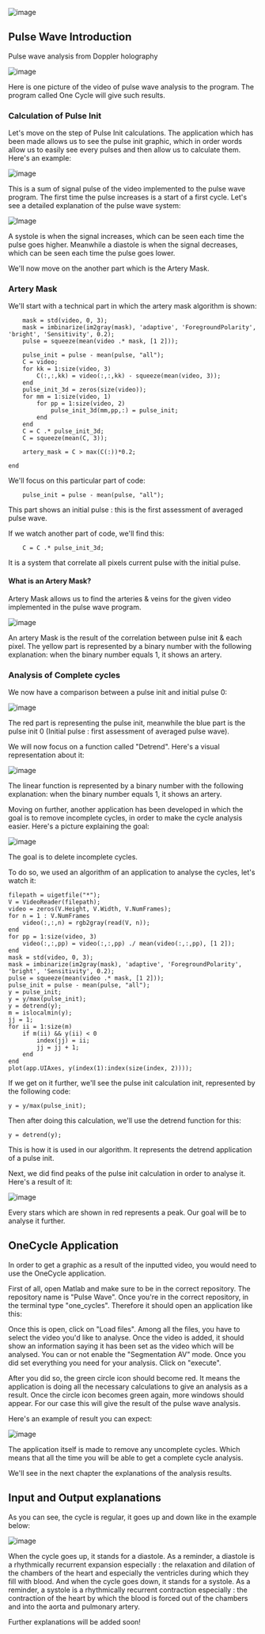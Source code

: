 ![image](https://cdn.discordapp.com/attachments/609269720805408788/1012037784074203206/unnamed_4.png)

## Pulse Wave Introduction
Pulse wave analysis from Doppler holography


![image](https://cdn.discordapp.com/attachments/609269720805408788/1012038247100190770/unnamed_5.png)

Here is one picture of the video of pulse wave analysis to the program. The program called One Cycle will give such results.

### Calculation of Pulse Init

Let's move on the step of Pulse Init calculations. The application which has been made allows us to see the pulse init graphic, which in order words allow us to easily see every pulses and then allow us to calculate them. Here's an example: 

![image](https://lh3.googleusercontent.com/keep-bbsk/AP6BvTQ9bYiDuDB1xvsEIt0O1souDrjWkhe8Vw-TohJ5hepwaIr1UP6hJKyayHlpjUKbnjoj9AxovT4JemNYACM6-hm_VU8VYUtegc_wl8fLMCo0cmu4=s560)

This is a sum of signal pulse of the video implemented to the pulse wave program. The first time the pulse increases is a start of a first cycle. Let's see a detailed explanation of the pulse wave system:

![Image](https://lh3.googleusercontent.com/keep-bbsk/AP6BvTS65aq3sev_qxAHMvxPbNxz5_UXdSomdTI33i6pE1CfbKOF_Ta-IMcBz0PMjtAL_vZCY30OLUrEmvXmYmSMKJb3YnEysoAgMfBdAEdGsQhe0R29=s1600)

A systole is when the signal increases, which can be seen each time the pulse goes higher. Meanwhile a diastole is when the signal decreases, which can be seen each time the pulse goes lower.

We'll now move on the another part which is the Artery Mask.

### Artery Mask

We'll start with a technical part in which the artery mask algorithm is shown:

```function artery_mask = createArteryMask(video)
    mask = std(video, 0, 3);
    mask = imbinarize(im2gray(mask), 'adaptive', 'ForegroundPolarity', 'bright', 'Sensitivity', 0.2);
    pulse = squeeze(mean(video .* mask, [1 2]));

    pulse_init = pulse - mean(pulse, "all");
    C = video;
    for kk = 1:size(video, 3)
        C(:,:,kk) = video(:,:,kk) - squeeze(mean(video, 3));
    end
    pulse_init_3d = zeros(size(video));
    for mm = 1:size(video, 1)
        for pp = 1:size(video, 2)
            pulse_init_3d(mm,pp,:) = pulse_init;
        end
    end
    C = C .* pulse_init_3d;
    C = squeeze(mean(C, 3));

    artery_mask = C > max(C(:))*0.2;

end
```

We'll focus on this particular part of code:
```
    pulse_init = pulse - mean(pulse, "all");
```
This part shows an initial pulse : this is the first assessment of averaged pulse wave.

If we watch another part of code, we'll find this:
```
    C = C .* pulse_init_3d;
```
It is a system that correlate all pixels current pulse with the initial pulse.

#### What is an Artery Mask?

Artery Mask allows us to find the arteries & veins for the given video implemented in the pulse wave program.

![image](https://lh3.googleusercontent.com/keep-bbsk/AP6BvTTCBiqRMwCU0O2jmFwHa0kbJHw7q3Khfu-q-CMKh3mboPnJ0Rasm26LzSUnhBo2mrc7ZgAEN7vmbu36WibVv7HvVh9_sdXj5n11wA1cxZM6XmCg=s560)

An artery Mask is the result of the correlation between pulse init & each pixel. The yellow part is represented by a binary number with the following explanation: when the binary number equals 1, it shows an artery.


### Analysis of Complete cycles

We now have a comparison between a pulse init and initial pulse 0:

![image](https://cdn.discordapp.com/attachments/609269720805408788/1012047785165590618/unnamed_4.png)

The red part is representing the pulse init, meanwhile the blue part is the pulse init 0 (Initial pulse : first assessment of averaged pulse wave).

We will now focus on a function called "Detrend". Here's a visual representation about it:

![image](https://cdn.discordapp.com/attachments/609269720805408788/1012047913674887299/unnamed_5.png)

The linear function is represented by a binary number with the following explanation: when the binary number equals 1, it shows an artery.

Moving on further, another application has been developed in which the goal is to remove incomplete cycles, in order to make the cycle analysis easier. Here's a picture explaining the goal: 

![image](https://cdn.discordapp.com/attachments/609269720805408788/1012048042008002701/unnamed.jpg)

The goal is to delete incomplete cycles.

To do so, we used an algorithm of an application to analyse the cycles, let's watch it: 

```
filepath = uigetfile("*");
V = VideoReader(filepath);
video = zeros(V.Height, V.Width, V.NumFrames);        
for n = 1 : V.NumFrames
    video(:,:,n) = rgb2gray(read(V, n));
end
for pp = 1:size(video, 3)
    video(:,:,pp) = video(:,:,pp) ./ mean(video(:,:,pp), [1 2]);
end
mask = std(video, 0, 3);
mask = imbinarize(im2gray(mask), 'adaptive', 'ForegroundPolarity', 'bright', 'Sensitivity', 0.2);
pulse = squeeze(mean(video .* mask, [1 2]));
pulse_init = pulse - mean(pulse, "all");
y = pulse_init;
y = y/max(pulse_init);
y = detrend(y);
m = islocalmin(y);
jj = 1;
for ii = 1:size(m)
    if m(ii) && y(ii) < 0
        index(jj) = ii;
        jj = jj + 1;
    end
end
plot(app.UIAxes, y(index(1):index(size(index, 2))));
```

If we get on it further, we'll see the pulse init calculation init, represented by the following code:

```
y = y/max(pulse_init);
```

Then after doing this calculation, we'll use the detrend function for this:

```
y = detrend(y);
```
This is how it is used in our algorithm. It represents the detrend application of a pulse init.

Next, we did find peaks of the pulse init calculation in order to analyse it. Here's a result of it:

![image](https://lh3.googleusercontent.com/keep-bbsk/AP6BvTSkJhn6_fCTCDkWzH3HPKEajcKPfM9nkKCGjND5YG0GotDo7DGXf8GAgCnDg6fiaBjSIAVTyaDKQTVFju2qnFpgIE-9pIJzSPu59FJFuFPLkag=s599)

Every stars which are shown in red represents a peak. Our goal will be to analyse it further.




## OneCycle Application

In order to get a graphic as a result of the inputted video, you would need to use the OneCycle application.

First of all, open Matlab and make sure to be in the correct repository. The repository name is "Pulse Wave". Once you're in the correct repository, in the terminal type "one_cycles". Therefore it should open an application like this:

Once this is open, click on "Load files". Among all the files, you have to select the video you'd like to analyse. Once the video is added, it should show an information saying it has been set as the video which will be analysed. You can or not enable the "Segmentation AV" mode. Once you did set everything you need for your analysis. Click on "execute". 

After you did so, the green circle icon should become red. It means the application is doing all the necessary calculations to give an analysis as a result. Once the circle icon becomes green again, more windows should appear. For our case this will give the result of the pulse wave analysis.

Here's an example of result you can expect: 

![image](https://cdn.discordapp.com/attachments/609269720805408788/1009959820121616444/pulse.png)

The application itself is made to remove any uncomplete cycles. Which means that all the time you will be able to get a complete cycle analysis.

We'll see in the next chapter the explanations of the analysis results.

## Input and Output explanations

As you can see, the cycle is regular, it goes up and down like in the example below:

![image](https://cdn.discordapp.com/attachments/609269720805408788/1009959820121616444/pulse.png)

When the cycle goes up, it stands for a diastole. As a reminder, a diastole is a rhythmically recurrent expansion especially : the relaxation and dilation of the chambers of the heart and especially the ventricles during which they fill with blood. And when the cycle goes down, it stands for a systole. As a reminder, a systole is a rhythmically recurrent contraction especially : the contraction of the heart by which the blood is forced out of the chambers and into the aorta and pulmonary artery.

Further explanations will be added soon!

